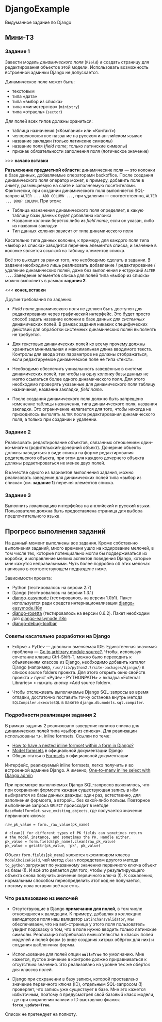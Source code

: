 # DjangoExample

Выдуманное задание по Django

## Мини-ТЗ

### Задание 1

Завести модель *динамического поля* (`Field`) и создать страницу для редактирования объектов этой модели.  Использовать возможность встроенной админки Django не допускается.

Динамическое поле может быть:

  * текстовым
  * типа «дата»
  * типа «выбор из списка»
  * типа «министерство» (`ministry`)
  * типа «отрасль» (`sector`)

Для полей всех типов должны храниться:

  * таблица назначения («Компания» или «Контакт»)
  * человекопонятное название на русском и английском языках
  * название закладки (только латинские символы)
  * название поля (*field name*; только латинские символы)
  * признак обязательности заполнения поля (логическое значение)

\>>> **начало вставки**

**Разъяснение предметной области**: динамические поля — это колонки в базе данных, добавляемые операторами backoffice.  После создания динамического поля оператор может, к примеру, добавить поле в анкету, размещаемую на сайте и заполняемую посетителями.  Фактически, при создании динамического поля выполняется SQL-запрос `ALTER ... ADD COLUMN ...`, при удалении — соответственно, `ALTER ... DROP COLUMN`.  При этом:

  * Таблица назначения динамического поля определяет, в какую таблицу базы данных будет добавлена колонка
  * Название колонки берётся либо из *field name*, если он указан, либо из названия закладки
  * Тип данных колонки зависит от типа динамического поля

Касательно типа данных колонки, к примеру, для каждого поля типа «выбор из списка» заводится перечень элементов списка, и значение в колонке является ссылкой на таблицу элементов списка.

Всё это выходит за рамки того, что необходимо сделать в задании.  В задании необходимо лишь реализовать добавление / редактирование / удаление динамических полей, даже без выполнения инструкций `ALTER ...`.  Заведение элементов списка для полей типа «выбор из списка» можно выполнить в рамках **задания 2**.

\<<< **конец вставки**

Другие требования по заданию:

  * *Field name* динамического поля не должен быть доступен для редактирования через графический интерфейс.  Это будет просто способ задать название колонки в базе данных для *системных* динамических полей.  В рамках задания никаких специфических действий для обработки системных динамических полей выполнять не требуется.

  * Для текстовых динамических полей ко всему прочему должны храниться минимальная и максимальная длина вводимого текста.  Контролы для ввода этих параметров не должны отображаться, если редактируемое динамическое поле не типа «текст».

  * Необходимо обеспечить уникальность заведённых в системе динамических полей, так чтобы на одну колонку базы данных не могло ссылаться более одного динамического поля.  Для этого необходимо проверять указанные для динамического поля таблицу назначения, название закладки, *field name*.

  * После создания динамического поля должно быть запрещено изменение таблицы назначения, типа динамического поля, названия закладки.  Это ограничение налагается для того, чтобы никогда не приходилось выполять `ALTER` после редактирования динамического поля, а только при создании и удалении.

### Задание 2

Реализовать редактирование объектов, связанных отношением один-ко-многим (родительский-дочерний объект).  Дочерние объекты должны заводиться в виде списка на форме редактирования родительского объекта, при этом для каждого дочернего объекта должны редактироваться не менее двух полей.

В качестве одного из вариантов выполнения задания, можно реализовать заведение для динамических полей типа «выбор из списка» (см. **задание 1**) перечня элементов списка.

### Задание 3

Выполнить локализацию интерфейса на английский и русский языки.  Пользователю должна быть предоставлена страница для выбора предпочтительного языка.

## Прогресс выполнения заданий

На данный момент выполнены все задания.  Кроме собственно выполнения заданий, много времени ушло на кодирование мелочей, в том числе тех, которые потенциально могли бы поддерживаться из коробки, и исправление мелких аспектов поведения Django, которые мне кажутся неправильными.  Чуть более подробно об этих мелочах написано в соответствующем подразделе ниже.

Зависимости проекта:

  * Python (тестировалось на версии 2.7)
  * Django (тестировалось на версии 1.3.1)
  * [django-easymode][] (тестировалось на версии 1.0b1).  Пакет используется ради средств интернационализации [django-easymode.i18n][]
  * [django-rosetta][] (тестировалось на версии 0.6.2).  Пакет необходим для [django-easymode.i18n][]
  * [django-debug-toolbar][]

### Советы касательно разработки на Django

  * Eclipse + PyDev — довольно вменяемая IDE.  Единственная значимая проблема — [Go to arbitrary module source?][1].  Чтобы, используя сочетание клавиш Ctrl-Shift-T, можно было переходить к объявлениям классов из Django, необходимо добавить каталог Django (например, `/usr/lib/python2.7/site-packages/django/`) в список source folders проекта.  Для этого открыть окно свойств проекта > пункт «Pydev - PYTHONPATH» > вкладка «External Libraries» > нажать кнопку «Add source folder».

  * Чтобы отслеживать выполняемые Django SQL-запросы во время отладки, достаточно поставить точку останова внутрь метода `SQLCompiler.executeSQL` в пакете `django.db.models.sql.compiler`.

### Подробности реализации задания 2

В рамках задания 2 реализовано заведение пунктов списка для динамических полей типа «выбор из списка».  Для реализации использованы т.н. inline formsets.  Ссылки по теме:

  * [How to have a nested inline formset within a form in Django?][formsets1]
  * [Model formsets][formsets2] в официальной документации Django
  * Общая статья о [Formsets][formsets3] в официальной документации

Интерфейс, реализуемый inline formsets, легко получить и во встроенной админке Django.  А именно, [One-to-many inline select with Django admin][formsets4]

При просмотре выполняемых Django SQL-запросов выяснилось, что при сохранении формсета каждая существующая запись в нём выбирается из базы данных дважды: один раз, естественно, для заполнения формсета, а второй… без какой-либо пользы.  Повторное выполнение запроса `SELECT` происходит в методе `BaseModelFormSet.save_existing_objects`, где получается значение первичного ключа:

    raw_pk_value = form._raw_value(pk_name)

    # clean() for different types of PK fields can sometimes return
    # the model instance, and sometimes the PK. Handle either.
    pk_value = form.fields[pk_name].clean(raw_pk_value)
    pk_value = getattr(pk_value, 'pk', pk_value)

Объект `form.fields[pk_name]` является экземпляром класса `ModelChoiceField`, чей метод `clean` посредством другого метода `to_python` загружает по указанному значению первичного ключа объект из базы (!).  И всё это делается для того, чтобы у результирующего объекта снова получить значение первичного ключа (!).  К сожалению, нормальным способом переопределить этот код не получается, поэтому пока оставил всё как есть.

### Что реализовано из мелочей

  * Отсутствующие в Django **примечания для полей**, в том числе относящиеся к валидации.  К примеру, добавляя в коллекцию валидаторов поля наш валидатор `LatinCharsValidator`, мы обеспечиваем, что на веб-странице у этого поля пользователь увидит подсказку о том, что в поле нужно вводить только латинские символы.  Реализация потребовала вмешательства в классы полей моделей и полей форм (в виде создания хитрых обёрток для них) и создания шаблончика формы.

  * Использование для полей опции **`null=True`** по умолчанию.  Мне кажется, пустое значение в контроле должно приравниваться к отсутствию значения.  Это реализовано на уровне тех же обёрток для классов полей.

  * Django при сохранении в базу записи, которой проставлено значение первичного ключа (ID), отдельным SQL-запросом (!) проверяет, что запись уже существует в базе.  Мне это кажется избыточным, поэтому я предусмотрел свой базовый класс модели, где при сохранении записи с ID выставляю флажок **`force_update=True`**.

Список не претендует на полноту.


[django-easymode]: http://pypi.python.org/pypi/django-easymode/
[django-easymode.i18n]: http://packages.python.org/django-easymode/i18n/api.html
[django-rosetta]: http://pypi.python.org/pypi/django-rosetta/
[django-debug-toolbar]: https://github.com/django-debug-toolbar/django-debug-toolbar#readme

[formsets1]: http://stackoverflow.com/questions/5518826/
[formsets2]: https://docs.djangoproject.com/en/1.3/topics/forms/modelforms/#model-formsets
[formsets3]: https://docs.djangoproject.com/en/1.3/topics/forms/formsets/
[formsets4]: http://stackoverflow.com/questions/6034047/

[1]: http://stackoverflow.com/questions/7392461/
